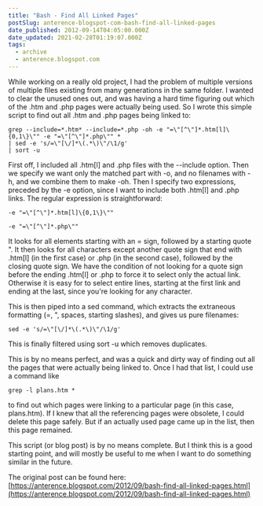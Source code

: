 ```yaml
---
title: "Bash - Find All Linked Pages"
postSlug: anterence-blogspot-com-bash-find-all-linked-pages
date_published: 2012-09-14T04:05:00.000Z
date_updated: 2021-02-28T01:19:07.000Z
tags:
  - archive
  - anterence.blogspot.com
---
```


While working on a really old project, I had the problem of multiple versions of multiple files existing from many generations in the same folder. I wanted to clear the unused ones out, and was having a hard time figuring out which of the .htm and .php pages were actually being used. So I wrote this simple script to find out all .htm and .php pages being linked to:

    grep --include=*.htm* --include=*.php -oh -e "=\"[^\"]*.htm[l]\{0,1\}\"" -e "=\"[^\"]*.php\"" * 
    | sed -e 's/=\"[\/]*\(.*\)\"/\1/g' 
    | sort -u

First off, I included all .htm[l] and .php files with the --include option. Then we specify we want only the matched part with -o, and no filenames with -h, and we combine them to make -oh. Then I specify two expressions, preceded by the -e option, since I want to include both .htm[l] and .php links. The regular expression is straightforward:

    -e "=\"[^\"]*.htm[l]\{0,1\}\""

    -e "=\"[^\"]*.php\""

It looks for all elements starting with an = sign, followed by a starting quote ". It then looks for all characters except another quote sign that end with .htm[l] (in the first case) or .php (in the second case), followed by the closing quote sign. We have the condition of not looking for a quote sign before the ending .htm[l] or .php to force it to select only the actual link. Otherwise it is easy for to select entire lines, starting at the first link and ending at the last, since you're looking for any character.

This is then piped into a sed command, which extracts the extraneous formatting (=, ", spaces, starting slashes), and gives us pure filenames:

    sed -e 's/=\"[\/]*\(.*\)\"/\1/g'

This is finally filtered using sort -u which removes duplicates.

This is by no means perfect, and was a quick and dirty way of finding out all the pages that were actually being linked to. Once I had that list, I could use a command like

    grep -l plans.htm *

to find out which pages were linking to a particular page (in this case, plans.htm). If I knew that all the referencing pages were obsolete, I could delete this page safely. But if an actually used page came up in the list, then this page remained.

This script (or blog post) is by no means complete. But I think this is a good starting point, and will mostly be useful to me when I want to do something similar in the future.

The original post can be found here: [https://anterence.blogspot.com/2012/09/bash-find-all-linked-pages.html](https://anterence.blogspot.com/2012/09/bash-find-all-linked-pages.html)

